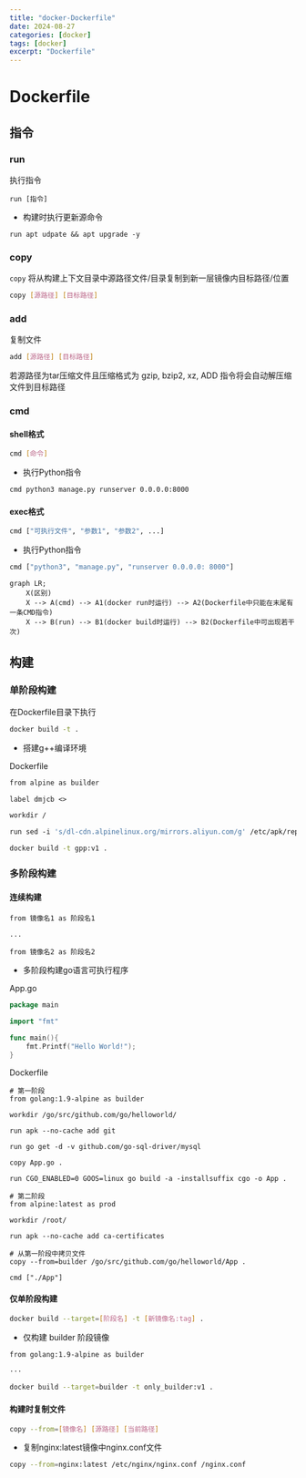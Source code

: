 ```yaml
---
title: "docker-Dockerfile"
date: 2024-08-27
categories: [docker]
tags: [docker]
excerpt: "Dockerfile"
---
```


# Dockerfile

## 指令

### run

执行指令

```shell
run [指令]
```

- 构建时执行更新源命令

```shell
run apt udpate && apt upgrade -y
```

### copy

`copy` 将从构建上下文目录中源路径文件/目录复制到新一层镜像内目标路径/位置

```sh
copy [源路径] [目标路径]
```

### add

复制文件

```sh
add [源路径] [目标路径]
```

若源路径为tar压缩文件且压缩格式为 gzip, bzip2, xz, ADD 指令将会自动解压缩文件到目标路径

### cmd

#### shell格式

```sh
cmd [命令]
```

- 执行Python指令

```sh
cmd python3 manage.py runserver 0.0.0.0:8000
```

#### exec格式

```sh
cmd ["可执行文件", "参数1", "参数2", ...]
```

- 执行Python指令

```sh
cmd ["python3", "manage.py", "runserver 0.0.0.0: 8000"]
```

```mermaid
graph LR;
    X(区别)
    X --> A(cmd) --> A1(docker run时运行) --> A2(Dockerfile中只能在末尾有一条CMD指令)
    X --> B(run) --> B1(docker build时运行) --> B2(Dockerfile中可出现若干次)
```

## 构建

### 单阶段构建

在Dockerfile目录下执行

```sh
docker build -t .
```

- 搭建g++编译环境

Dockerfile

```dockerfile
from alpine as builder

label dmjcb <>

workdir /

run sed -i 's/dl-cdn.alpinelinux.org/mirrors.aliyun.com/g' /etc/apk/repositories && apk add g++
```

```sh
docker build -t gpp:v1 .
```

### 多阶段构建

#### 连续构建

```docker
from 镜像名1 as 阶段名1

...

from 镜像名2 as 阶段名2
```

- 多阶段构建go语言可执行程序

App.go

```go
package main

import "fmt"

func main(){
    fmt.Printf("Hello World!");
}
```

Dockerfile

```docker
# 第一阶段
from golang:1.9-alpine as builder

workdir /go/src/github.com/go/helloworld/

run apk --no-cache add git

run go get -d -v github.com/go-sql-driver/mysql

copy App.go .

run CGO_ENABLED=0 GOOS=linux go build -a -installsuffix cgo -o App .

# 第二阶段
from alpine:latest as prod

workdir /root/

run apk --no-cache add ca-certificates

# 从第一阶段中拷贝文件
copy --from=builder /go/src/github.com/go/helloworld/App .

cmd ["./App"]
```

#### 仅单阶段构建

```sh
docker build --target=[阶段名] -t [新镜像名:tag] .
```

- 仅构建 builder 阶段镜像

```sh
from golang:1.9-alpine as builder

···

docker build --target=builder -t only_builder:v1 .
```

#### 构建时复制文件

```sh
copy --from=[镜像名] [源路径] [当前路径]
```

- 复制nginx:latest镜像中nginx.conf文件

```sh
copy --from=nginx:latest /etc/nginx/nginx.conf /nginx.conf
```
